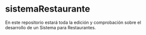 # sistemaRestaurante
En este repositorio estará toda la edición y comprobación sobre el desarrollo de un Sistema para Restaurantes.
